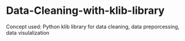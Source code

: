 # Data-Cleaning-with-klib-library
Concept used: Python klib library for data cleaning, data preporcessing, data visulalization

